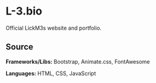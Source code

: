 
# L-3.bio

Official LickM3s website and portfolio.


## Source

**Frameworks/Libs:** Bootstrap, Animate.css, FontAwesome 

**Languages:** HTML, CSS, JavaScript
